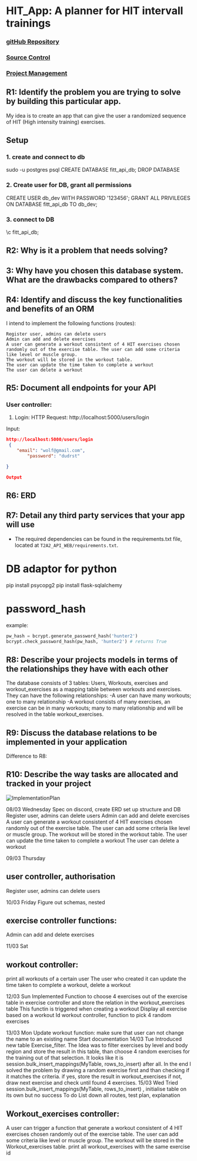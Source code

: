 
# HIT_App: A planner for HIT intervall trainings

### [gitHub Repository](https://github.com/stuWolf/T2A2_API_Training_planer)

### [Source Control](https://github.com/stuWolf/T2A2_API_Training_planer/commits/main)

### [Project Management](https://trello.com/b/2e4HymYf/hit-fit-app)





## R1: Identify the problem you are trying to solve by building this particular app.

My idea is to create an app that can give the user a randomized sequence of HIT (High intensity training) exercises.



## Setup
### 1. create and connect to db
sudo -u postgres psql
CREATE DATABASE fitt_api_db;
DROP DATABASE 


### 2. Create user for DB, grant all permissions
CREATE USER db_dev WITH PASSWORD '123456';
GRANT ALL PRIVILEGES ON DATABASE fitt_api_db TO db_dev;

### 3. connect to DB
\c fitt_api_db;



## R2: Why is it a problem that needs solving?

## 3: Why have you chosen this database system. What are the drawbacks compared to others?

## R4: Identify and discuss the key functionalities and benefits of an ORM
I intend to implement the following functions (routes):

    Register user, admins can delete users
    Admin can add and delete exercises
    A user can generate a workout consistent of 4 HIT exercises chosen randomly out of the exercise table. The user can add some criteria like level or muscle group.
    The workout will be stored in the workout table.
    The user can update the time taken to complete a workout
    The user can delete a workout


## R5: Document all endpoints for your API


### User controller:
1. Login:
HTTP Request:
http://localhost:5000/users/login

Input:
```json
http://localhost:5000/users/login
 {   
    "email": "wolf@gmail.com",
        "password": "dudrst"

}

Output
```

## R6: ERD

## R7:  Detail any third party services that your app will use
- The required dependencies can be found in the requirements.txt file, located at ```T2A2_API_WEB/requirements.txt```. 

# DB adaptor for python

pip install psycopg2
pip install flask-sqlalchemy

# password_hash
example:
```py
pw_hash = bcrypt.generate_password_hash('hunter2')
bcrypt.check_password_hash(pw_hash, 'hunter2') # returns True
```

## R8: Describe your projects models in terms of the relationships they have with each other

The database consists of 3 tables: Users, Workouts, exercises and workout_exercises as a mapping table between workouts and exercises.
They can have the following relationships:
-A user can have many workouts; one to many relationship
-A workout consists of many exercises, an exercise can be in many workouts; many to many relationship and will be resolved in the table workout_exercises.

## R9: Discuss the database relations to be implemented in your application
Difference to R8:


## R10: Describe the way tasks are allocated and tracked in your project

![ImplementationPlan](./docs/implementation_plan.png)

08/03 Wednesday
Spec on discord, create ERD
set up structure and DB
    Register user, admins can delete users
    Admin can add and delete exercises
    A user can generate a workout consistent of 4 HIT exercises chosen randomly out of the exercise table. The user can add some criteria like level or muscle group.
    The workout will be stored in the workout table.
    The user can update the time taken to complete a workout
    The user can delete a workout

09/03 Thursday
## user controller, authorisation
Register user, admins can delete users

10/03 Friday
Figure out schemas, nested
## exercise controller functions:
Admin can add and delete exercises

11/03 Sat
## workout controller:
print all workouts of a certain user
The user who created it can update the time taken to complete a workout, delete a workout

12/03 Sun
Implemented Function to choose 4 exercises out of the exercise table in exercise controller and store the relation in the workout_exercises table
This functin is triggered when creating a workout
Display all exercise based on a workout Id workout controller, function to pick 4 random exercises

13/03 Mon
Update workout function: make sure that user can not change the name to an existing name
Start documentation
14/03 Tue
Introduced new table Exercise_filter. The Idea was to filter exercises by level and body region and store the result in this table, than choose 4 random exercises for the training out of that selection.
It looks like it is session.bulk_insert_mappings(MyTable, rows_to_insert) after all. 
In the end I solved the problem by drawing a random exercise first and than checking if it matches the criteria. if yes, store the result in workout_exercises if not, draw next exercise and check until  found 4 exercises.
15/03 Wed
Tried session.bulk_insert_mappings(MyTable, rows_to_insert) , initialise table on its own but no success
To do
List down all routes, test plan, explanation



## Workout_exercises controller:
A user can trigger a function that generate a workout consistent of 4 HIT exercises chosen randomly out of the exercise table.
The user can add some criteria like level or muscle group.
The workout will be stored in the Workout_exercises table.
print all workout_exercises with the same exercise id






